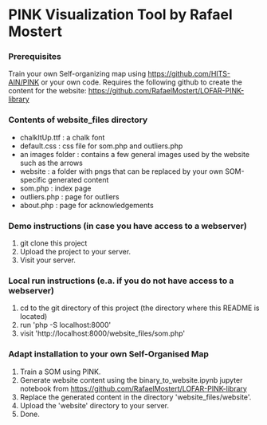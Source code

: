 # PINK Visualization Tool by Rafael Mostert

### Prerequisites
Train your own Self-organizing map using https://github.com/HITS-AIN/PINK or your own code.
Requires the following github to create the content for the website:
https://github.com/RafaelMostert/LOFAR-PINK-library



### Contents of website_files directory
- chalkItUp.ttf : a chalk font
- default.css : css file for som.php and outliers.php
- an images folder : contains a few general images used by the website such as 
    the arrows
- website : a folder with pngs that can be replaced by your own SOM-specific generated content
- som.php : index page
- outliers.php : page for outliers
- about.php : page for acknowledgements


### Demo instructions (in case you have access to a webserver)

1. git clone this project
2. Upload the project to your server.
3. Visit your server.


### Local run instructions (e.a. if you do not have access to a webserver)
1. cd to the git directory of this project 
    (the directory where this README is located)
2. run 'php -S localhost:8000'
3. visit 'http://localhost:8000/website_files/som.php'


### Adapt installation to your own Self-Organised Map
1. Train a SOM using PINK.
2. Generate website content using the binary_to_website.ipynb jupyter notebook
    from https://github.com/RafaelMostert/LOFAR-PINK-library
3. Replace the generated content in the directory 'website_files/website'.
4. Upload the 'website' directory to your server.
5. Done.


